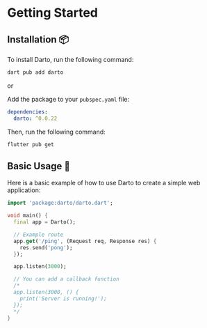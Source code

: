 # Getting Started

## Installation 📦

To install Darto, run the following command:

```bash
dart pub add darto
```

or

Add the package to your `pubspec.yaml` file:

```yaml
dependencies:
  darto: ^0.0.22
```

Then, run the following command:

```bash
flutter pub get
```

## Basic Usage 🚀

Here is a basic example of how to use Darto to create a simple web application:

```dart
import 'package:darto/darto.dart';

void main() {
  final app = Darto();

  // Example route
  app.get('/ping', (Request req, Response res) {
    res.send('pong');
  });

  app.listen(3000);

  // You can add a callback function
  /*
  app.listen(3000, () {
    print('Server is running!');
  });
  */
}
```
